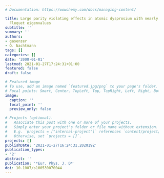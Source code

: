 ```yaml
---
# Documentation: https://wowchemy.com/docs/managing-content/

title: Large parity violating effects in atomic dysprosium with nearly degenerate
  Floquet eigenvalues
subtitle: ''
summary: ''
authors:
- gasenzer
- O. Nachtmann
tags: []
categories: []
date: '2000-01-01'
lastmod: 2021-01-27T17:24:31+01:00
featured: false
draft: false

# Featured image
# To use, add an image named `featured.jpg/png` to your page's folder.
# Focal points: Smart, Center, TopLeft, Top, TopRight, Left, Right, BottomLeft, Bottom, BottomRight.
image:
  caption: ''
  focal_point: ''
  preview_only: false

# Projects (optional).
#   Associate this post with one or more of your projects.
#   Simply enter your project's folder or file name without extension.
#   E.g. `projects = ["internal-project"]` references `content/project/deep-learning/index.md`.
#   Otherwise, set `projects = []`.
projects: []
publishDate: '2021-01-27T16:24:31.202019Z'
publication_types:
- '2'
abstract: ''
publication: '*Eur. Phys. J. D*'
doi: 10.1007/s100530070044
---
```

